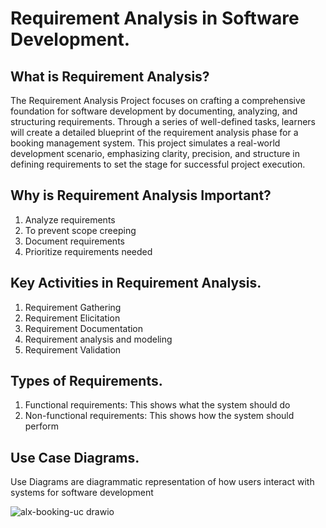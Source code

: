 # Requirement Analysis in Software Development.

## What is Requirement Analysis?
The Requirement Analysis Project focuses on crafting a comprehensive foundation for software development by documenting, analyzing, and structuring requirements. Through a series of well-defined tasks, learners will create a detailed blueprint of the requirement analysis phase for a booking management system. This project simulates a real-world development scenario, emphasizing clarity, precision, and structure in defining requirements to set the stage for successful project execution.

## Why is Requirement Analysis Important?
1. Analyze requirements
2. To prevent scope creeping
3. Document requirements
4. Prioritize requirements needed

## Key Activities in Requirement Analysis.
1. Requirement Gathering
2. Requirement Elicitation
3. Requirement Documentation
4. Requirement analysis and modeling
5. Requirement Validation

## Types of Requirements.
1. Functional requirements: This shows what the system should do
2. Non-functional requirements: This shows how the system should perform

## Use Case Diagrams.
Use Diagrams are diagrammatic representation of how users interact with systems for software development

![alx-booking-uc drawio](https://github.com/user-attachments/assets/06274f86-c073-48c0-8efd-9fe5bee26c81)
